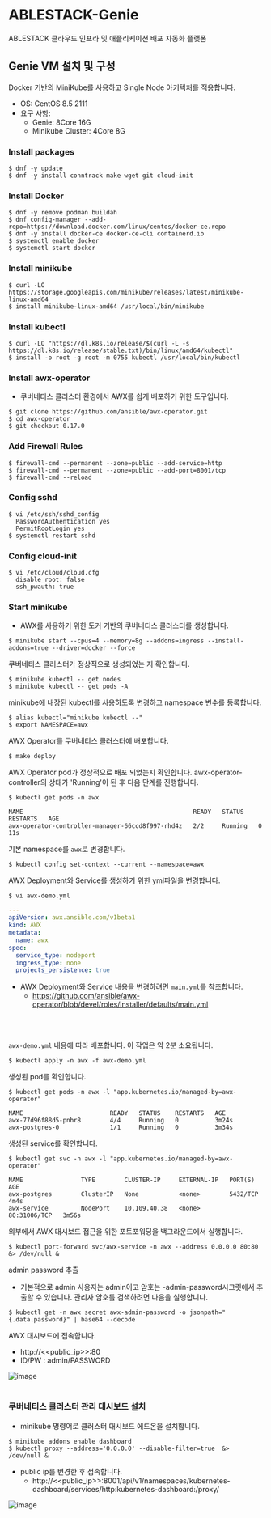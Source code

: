 # ABLESTACK-Genie
ABLESTACK 클라우드 인프라 및 애플리케이션 배포 자동화 플랫폼

## Genie VM 설치 및 구성
Docker 기반의 MiniKube를 사용하고 Single Node 아키텍처를 적용합니다.
- OS: CentOS 8.5 2111
- 요구 사항:
  - Genie: 8Core 16G
  - Minikube Cluster: 4Core 8G

### Install packages
```
$ dnf -y update
$ dnf -y install conntrack make wget git cloud-init
```

### Install Docker
```
$ dnf -y remove podman buildah
$ dnf config-manager --add-repo=https://download.docker.com/linux/centos/docker-ce.repo
$ dnf -y install docker-ce docker-ce-cli containerd.io
$ systemctl enable docker
$ systemctl start docker
```

### Install minikube
```
$ curl -LO https://storage.googleapis.com/minikube/releases/latest/minikube-linux-amd64
$ install minikube-linux-amd64 /usr/local/bin/minikube
```

### Install kubectl
```
$ curl -LO "https://dl.k8s.io/release/$(curl -L -s https://dl.k8s.io/release/stable.txt)/bin/linux/amd64/kubectl"
$ install -o root -g root -m 0755 kubectl /usr/local/bin/kubectl
```

### Install awx-operator
- 쿠버네티스 클러스터 환경에서 AWX를 쉽게 배포하기 위한 도구입니다.
```
$ git clone https://github.com/ansible/awx-operator.git 
$ cd awx-operator
$ git checkout 0.17.0
```

### Add Firewall Rules
```
$ firewall-cmd --permanent --zone=public --add-service=http
$ firewall-cmd --permanent --zone=public --add-port=8001/tcp
$ firewall-cmd --reload
```

### Config sshd
```
$ vi /etc/ssh/sshd_config
  PasswordAuthentication yes
  PermitRootLogin yes
$ systemctl restart sshd
```

### Config cloud-init
```
$ vi /etc/cloud/cloud.cfg
  disable_root: false
  ssh_pwauth: true
```

### Start minikube
- AWX를 사용하기 위한 도커 기반의 쿠버네티스 클러스터를 생성합니다.
```
$ minikube start --cpus=4 --memory=8g --addons=ingress --install-addons=true --driver=docker --force
```

쿠버네티스 클러스터가 정상적으로 생성되었는 지 확인합니다.
```
$ minikube kubectl -- get nodes
$ minikube kubectl -- get pods -A
```

minikube에 내장된 kubectl를 사용하도록 변경하고 namespace 변수를 등록합니다.
```
$ alias kubectl="minikube kubectl --"
$ export NAMESPACE=awx
```

AWX Operator를 쿠버네티스 클러스터에 배포합니다.
```
$ make deploy
```

AWX Operator pod가 정상적으로 배포 되었는지 확인합니다. awx-operator-controller의 상태가 'Running'이 된 후 다음 단계를 진행합니다.
```
$ kubectl get pods -n awx

NAME                                               READY   STATUS    RESTARTS   AGE
awx-operator-controller-manager-66ccd8f997-rhd4z   2/2     Running   0          11s
```

기본 namespace를 `awx`로 변경합니다.
```
$ kubectl config set-context --current --namespace=awx
```

AWX Deployment와 Service를 생성하기 위한 yml파일을 변경합니다.  

`$ vi awx-demo.yml` 
```yaml
---
apiVersion: awx.ansible.com/v1beta1
kind: AWX
metadata:
  name: awx
spec:
  service_type: nodeport
  ingress_type: none
  projects_persistence: true
```
- AWX Deployment와 Service 내용을 변경하려면 `main.yml`를 참조합니다.
  -  https://github.com/ansible/awx-operator/blob/devel/roles/installer/defaults/main.yml
<br>
<br>

`awx-demo.yml` 내용에 따라 배포합니다. 이 작업은 약 2분 소요됩니다. 
```
$ kubectl apply -n awx -f awx-demo.yml
```

생성된 pod를 확인합니다.
```
$ kubectl get pods -n awx -l "app.kubernetes.io/managed-by=awx-operator"

NAME                        READY   STATUS    RESTARTS   AGE
awx-77d96f88d5-pnhr8        4/4     Running   0          3m24s
awx-postgres-0              1/1     Running   0          3m34s
```

생성된 service를 확인합니다.
```
$ kubectl get svc -n awx -l "app.kubernetes.io/managed-by=awx-operator"

NAME                TYPE        CLUSTER-IP     EXTERNAL-IP   PORT(S)        AGE
awx-postgres        ClusterIP   None           <none>        5432/TCP       4m4s
awx-service         NodePort    10.109.40.38   <none>        80:31006/TCP   3m56s
```

외부에서 AWX 대시보드 접근을 위한 포트포워딩을 백그라운드에서 실행합니다.
```
$ kubectl port-forward svc/awx-service -n awx --address 0.0.0.0 80:80 &> /dev/null &
```

admin password 추출
 - 기본적으로 admin 사용자는 admin이고 암호는 <resourcename>-admin-password시크릿에서 추출할 수 있습니다. 관리자 암호를 검색하려면 다음을 실행합니다.
```
$ kubectl get -n awx secret awx-admin-password -o jsonpath="{.data.password}" | base64 --decode 
```

AWX 대시보드에 접속합니다.
- http://<<public_ip>>:80
- ID/PW : admin/PASSWORD
  
![image](https://user-images.githubusercontent.com/34114265/158306866-95408b73-cfac-4682-9b7c-dafd83b4ddbd.png)


#
### 쿠버네티스 클러스터 관리 대시보드 설치
- minikube 명령어로 클러스터 대시보드 에드온을 설치합니다.
```
$ minikube addons enable dashboard
$ kubectl proxy --address='0.0.0.0' --disable-filter=true  &> /dev/null &
```
- public ip를 변경한 후 접속합니다.
  - http://<<public_ip>>:8001/api/v1/namespaces/kubernetes-dashboard/services/http:kubernetes-dashboard:/proxy/ 

![image](https://user-images.githubusercontent.com/34114265/158307186-c816ab72-6484-44ac-91f2-d6bd815a2177.png)







